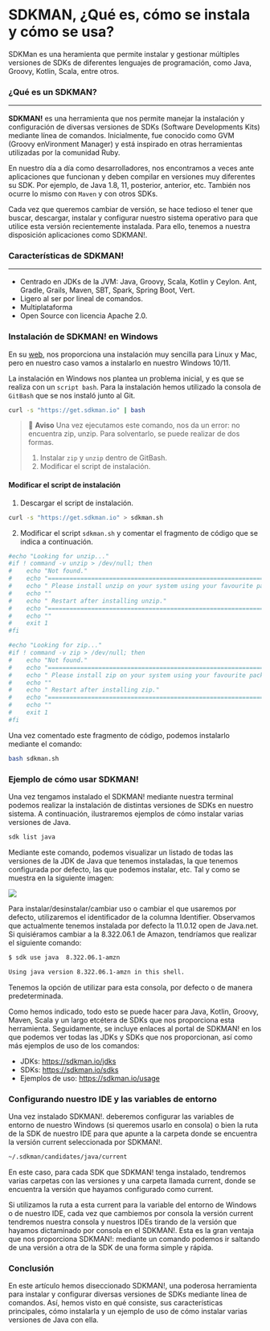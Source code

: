 # SDKMAN, ¿Qué es, cómo se instala y cómo se usa?

SDKMan es una heramienta que permite instalar y gestionar múltiples versiones de SDKs de diferentes lenguajes de programación, como Java, Groovy, Kotlin, Scala, entre otros.

### ¿Qué es un SDKMAN? <hr>


**SDKMAN!** es una herramienta que nos permite manejar la instalación y configuración de diversas versiones de SDKs (Software Developments Kits) mediante línea de comandos. Inicialmente, fue conocido como GVM (Groovy enVironment Manager) y está inspirado en otras herramientas utilizadas por la comunidad Ruby.

En nuestro día a día como desarrolladores, nos encontramos a veces ante aplicaciones que funcionan y deben compilar en versiones muy diferentes su SDK. Por ejemplo, de Java 1.8, 11, posterior, anterior, etc. También nos ocurre lo mismo con `Maven` y con otros SDKs. 

Cada vez que queremos cambiar de versión, se hace tedioso el tener que buscar, descargar, instalar y configurar nuestro sistema operativo para que utilice esta versión recientemente instalada. Para ello, tenemos a nuestra disposición aplicaciones como SDKMAN!.

### Características de SDKMAN! <hr>

- Centrado en JDKs de la JVM: Java, Groovy, Scala, Kotlin y Ceylon. Ant, Gradle, Grails, Maven, SBT, Spark, Spring Boot, Vert.
- Ligero al ser por lineal de comandos.
- Multiplataforma
- Open Source con licencia Apache 2.0.


### Instalación de SDKMAN! en Windows

En su [web](https://sdkman.io/), nos proporciona una instalación muy sencilla para Linux y Mac, pero en nuestro caso vamos a instalarlo en nuestro Windows 10/11.

La instalación en Windows nos plantea un problema inicial, y es que se realiza con un `script bash`. Para la instalación hemos utilizado la consola de `GitBash` que se nos instaló junto al Git.

```bash
curl -s "https://get.sdkman.io" | bash
```

> 🚧 **Aviso**
> Una vez ejecutamos este comando, nos da un error: no encuentra zip, unzip. Para solventarlo, se puede realizar de dos formas.
> 1. Instalar `zip` y `unzip` dentro de GitBash.
> 2. Modificar el script de instalación.


#### Modificar el script de instalación

1. Descargar el script de instalación.

```bash
curl -s "https://get.sdkman.io" > sdkman.sh
```

2. Modificar el script `sdkman.sh` y comentar el fragmento de código que se indica a continuación.

```bash
#echo "Looking for unzip..."
#if ! command -v unzip > /dev/null; then
#    echo "Not found."
#    echo "======================================================================================================"
#    echo " Please install unzip on your system using your favourite package manager."
#    echo ""
#    echo " Restart after installing unzip."
#    echo "======================================================================================================"
#    echo ""
#    exit 1
#fi

#echo "Looking for zip..."
#if ! command -v zip > /dev/null; then
#    echo "Not found."
#    echo "======================================================================================================"
#    echo " Please install zip on your system using your favourite package manager."
#    echo ""
#    echo " Restart after installing zip."
#    echo "======================================================================================================"
#    echo ""
#    exit 1
#fi
```

Una vez comentado este fragmento de código, podemos instalarlo mediante el comando:

```bash
bash sdkman.sh
```


### Ejemplo de cómo usar SDKMAN!

Una vez tengamos instalado el SDKMAN! mediante nuestra terminal podemos realizar la instalación de distintas versiones de SDKs en nuestro sistema. A continuación, ilustraremos ejemplos de cómo instalar varias versiones de Java.

```bash	
sdk list java
```

Mediante este comando, podemos visualizar un listado de todas las versiones de la JDK de Java que tenemos instaladas, la que tenemos configurada por defecto, las que podemos instalar, etc. Tal y como se muestra en la siguiente imagen:

<img src="https://profile.es/wp-content/media/versiones-jdk-java.jpg.webp">

Para instalar/desinstalar/cambiar uso o cambiar el que usaremos por defecto, utilizaremos el identificador de la columna Identifier. Observamos que actualmente tenemos instalada por defecto la 11.0.12 open de Java.net. Si quisiéramos cambiar a la 8.322.06.1 de Amazon, tendríamos que realizar el siguiente comando:

```bash
$ sdk use java  8.322.06.1-amzn

Using java version 8.322.06.1-amzn in this shell.
```

Tenemos la opción de utilizar para esta consola, por defecto o de manera predeterminada.

Como hemos indicado, todo esto se puede hacer para Java, Kotlin, Groovy, Maven, Scala y un largo etcétera de SDKs que nos proporciona esta herramienta. Seguidamente, se incluye enlaces al portal de SDKMAN! en los que podemos ver todas las JDKs y SDKs que nos proporcionan, así como más ejemplos de uso de los comandos:

- JDKs: https://sdkman.io/jdks
- SDKs: https://sdkman.io/sdks
- Ejemplos de uso: https://sdkman.io/usage

### Configurando nuestro IDE y las variables de entorno

Una vez instalado SDKMAN!. deberemos configurar las variables de entorno de nuestro Windows (si queremos usarlo en consola) o bien la ruta de la SDK de nuestro IDE para que apunte a la carpeta donde se encuentra la versión current seleccionada por SDKMAN!.

```bash	
~/.sdkman/candidates/java/current
```

En este caso, para cada SDK que SDKMAN! tenga instalado, tendremos varias carpetas con las versiones y una carpeta llamada current, donde se encuentra la versión que hayamos configurado como current.

Si utilizamos la ruta a esta current para la variable del entorno de Windows o de nuestro IDE, cada vez que cambiemos por consola la versión current tendremos nuestra consola y nuestros IDEs tirando de la versión que hayamos dictaminado por consola en el SDKMAN!. Esta es la gran ventaja que nos proporciona SDKMAN!: mediante un comando podemos ir saltando de una versión a otra de la SDK de una forma simple y rápida.

### Conclusión

En este artículo hemos diseccionado SDKMAN!, una poderosa herramienta para instalar y configurar diversas versiones de SDKs mediante línea de comandos. Así, hemos visto en qué consiste, sus características principales, cómo instalarla y un ejemplo de uso de cómo instalar varias versiones de Java con ella.

